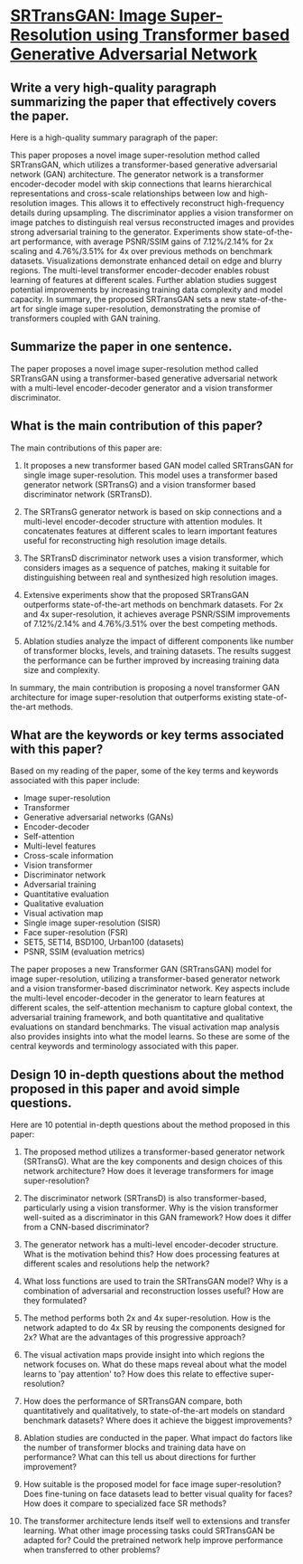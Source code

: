 # [SRTransGAN: Image Super-Resolution using Transformer based Generative   Adversarial Network](https://arxiv.org/abs/2312.01999)

## Write a very high-quality paragraph summarizing the paper that effectively covers the paper.

 Here is a high-quality summary paragraph of the paper:

This paper proposes a novel image super-resolution method called SRTransGAN, which utilizes a transformer-based generative adversarial network (GAN) architecture. The generator network is a transformer encoder-decoder model with skip connections that learns hierarchical representations and cross-scale relationships between low and high-resolution images. This allows it to effectively reconstruct high-frequency details during upsampling. The discriminator applies a vision transformer on image patches to distinguish real versus reconstructed images and provides strong adversarial training to the generator. Experiments show state-of-the-art performance, with average PSNR/SSIM gains of 7.12%/2.14% for 2x scaling and 4.76%/3.51% for 4x over previous methods on benchmark datasets. Visualizations demonstrate enhanced detail on edge and blurry regions. The multi-level transformer encoder-decoder enables robust learning of features at different scales. Further ablation studies suggest potential improvements by increasing training data complexity and model capacity. In summary, the proposed SRTransGAN sets a new state-of-the-art for single image super-resolution, demonstrating the promise of transformers coupled with GAN training.


## Summarize the paper in one sentence.

 The paper proposes a novel image super-resolution method called SRTransGAN using a transformer-based generative adversarial network with a multi-level encoder-decoder generator and a vision transformer discriminator.


## What is the main contribution of this paper?

 The main contributions of this paper are:

1. It proposes a new transformer based GAN model called SRTransGAN for single image super-resolution. This model uses a transformer based generator network (SRTransG) and a vision transformer based discriminator network (SRTransD).

2. The SRTransG generator network is based on skip connections and a multi-level encoder-decoder structure with attention modules. It concatenates features at different scales to learn important features useful for reconstructing high resolution image details.  

3. The SRTransD discriminator network uses a vision transformer, which considers images as a sequence of patches, making it suitable for distinguishing between real and synthesized high resolution images.

4. Extensive experiments show that the proposed SRTransGAN outperforms state-of-the-art methods on benchmark datasets. For 2x and 4x super-resolution, it achieves average PSNR/SSIM improvements of 7.12%/2.14% and 4.76%/3.51% over the best competing methods.

5. Ablation studies analyze the impact of different components like number of transformer blocks, levels, and training datasets. The results suggest the performance can be further improved by increasing training data size and complexity.

In summary, the main contribution is proposing a novel transformer GAN architecture for image super-resolution that outperforms existing state-of-the-art methods.


## What are the keywords or key terms associated with this paper?

 Based on my reading of the paper, some of the key terms and keywords associated with this paper include:

- Image super-resolution
- Transformer
- Generative adversarial networks (GANs) 
- Encoder-decoder 
- Self-attention
- Multi-level features
- Cross-scale information
- Vision transformer
- Discriminator network
- Adversarial training
- Quantitative evaluation
- Qualitative evaluation  
- Visual activation map
- Single image super-resolution (SISR)
- Face super-resolution (FSR)
- SET5, SET14, BSD100, Urban100 (datasets)
- PSNR, SSIM (evaluation metrics)

The paper proposes a new Transformer GAN (SRTransGAN) model for image super-resolution, utilizing a transformer-based generator network and a vision transformer-based discriminator network. Key aspects include the multi-level encoder-decoder in the generator to learn features at different scales, the self-attention mechanism to capture global context, the adversarial training framework, and both quantitative and qualitative evaluations on standard benchmarks. The visual activation map analysis also provides insights into what the model learns. So these are some of the central keywords and terminology associated with this paper.


## Design 10 in-depth questions about the method proposed in this paper and avoid simple questions.

 Here are 10 potential in-depth questions about the method proposed in this paper:

1) The proposed method utilizes a transformer-based generator network (SRTransG). What are the key components and design choices of this network architecture? How does it leverage transformers for image super-resolution?

2) The discriminator network (SRTransD) is also transformer-based, particularly using a vision transformer. Why is the vision transformer well-suited as a discriminator in this GAN framework? How does it differ from a CNN-based discriminator? 

3) The generator network has a multi-level encoder-decoder structure. What is the motivation behind this? How does processing features at different scales and resolutions help the network?

4) What loss functions are used to train the SRTransGAN model? Why is a combination of adversarial and reconstruction losses useful? How are they formulated?

5) The method performs both 2x and 4x super-resolution. How is the network adapted to do 4x SR by reusing the components designed for 2x? What are the advantages of this progressive approach?

6) The visual activation maps provide insight into which regions the network focuses on. What do these maps reveal about what the model learns to 'pay attention' to? How does this relate to effective super-resolution?

7) How does the performance of SRTransGAN compare, both quantitatively and qualitatively, to state-of-the-art models on standard benchmark datasets? Where does it achieve the biggest improvements?

8) Ablation studies are conducted in the paper. What impact do factors like the number of transformer blocks and training data have on performance? What can this tell us about directions for further improvement?  

9) How suitable is the proposed model for face image super-resolution? Does fine-tuning on face datasets lead to better visual quality for faces? How does it compare to specialized face SR methods?

10) The transformer architecture lends itself well to extensions and transfer learning. What other image processing tasks could SRTransGAN be adapted for? Could the pretrained network help improve performance when transferred to other problems?
